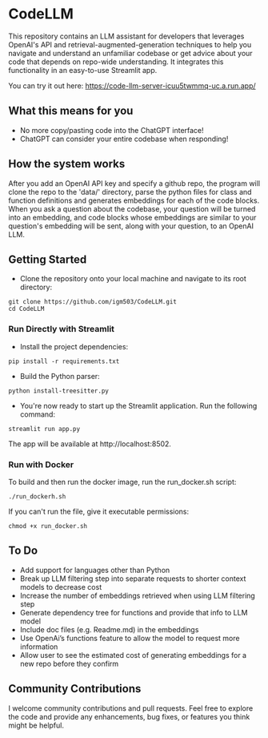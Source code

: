 # CodeLLM

This repository contains an LLM assistant for developers that leverages OpenAI's API and retrieval-augmented-generation techniques to help you navigate and understand an unfamiliar codebase or get advice about your code that depends on repo-wide understanding. It integrates this functionality in an easy-to-use Streamlit app.

You can try it out here: https://code-llm-server-icuu5twmmq-uc.a.run.app/

## What this means for you

- No more copy/pasting code into the ChatGPT interface!
- ChatGPT can consider your entire codebase when responding!

## How the system works
After you add an OpenAI API key and specify a github repo, the program will clone the repo to the 'data/' directory, parse the python files for class and function definitions and generates embeddings for each of the code blocks. When you ask a question about the codebase, your question will be turned into an embedding, and code blocks whose embeddings are similar to your question's embedding will be sent, along with your question, to an OpenAI LLM.

## Getting Started

- Clone the repository onto your local machine and navigate to its root directory:
```
git clone https://github.com/igm503/CodeLLM.git
cd CodeLLM
```

### Run Directly with Streamlit 

- Install the project dependencies:
```
pip install -r requirements.txt
```
- Build the Python parser:
```
python install-treesitter.py
```
- You're now ready to start up the Streamlit application. Run the following command:
```
streamlit run app.py
```
The app will be available at http://localhost:8502.

### Run with Docker

To build and then run the docker image, run the run_docker.sh script:
```
./run_dockerh.sh
```
If you can't run the file, give it executable permissions:
```
chmod +x run_docker.sh
```
## To Do

- Add support for languages other than Python
- Break up LLM filtering step into separate requests to shorter context models to decrease cost
- Increase the number of embeddings retrieved when using LLM filtering step
- Generate dependency tree for functions and provide that info to LLM model
- Include doc files (e.g. Readme.md) in the embeddings
- Use OpenAi’s functions feature to allow the model to request more information
- Allow user to see the estimated cost of generating embeddings for a new repo before they confirm

## Community Contributions
I welcome community contributions and pull requests. Feel free to explore the code and provide any enhancements, bug fixes, or features you think might be helpful.

